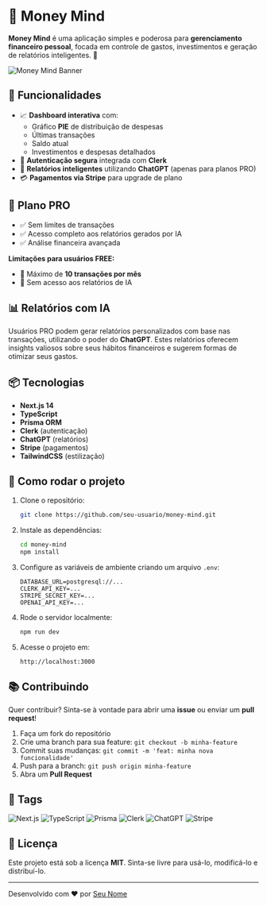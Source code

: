 # 💸 Money Mind

**Money Mind** é uma aplicação simples e poderosa para **gerenciamento financeiro pessoal**, focada em controle de gastos, investimentos e geração de relatórios inteligentes. 🚀

![Money Mind Banner](https://via.placeholder.com/1200x400.png?text=Money+Mind)

## 🧩 Funcionalidades

- 📈 **Dashboard interativa** com:
  - Gráfico **PIE** de distribuição de despesas
  - Últimas transações
  - Saldo atual
  - Investimentos e despesas detalhados
- 🔐 **Autenticação segura** integrada com **Clerk**
- 🤖 **Relatórios inteligentes** utilizando **ChatGPT** (apenas para planos PRO)
- 💳 **Pagamentos via Stripe** para upgrade de plano

## 🚀 Plano PRO

- ✅ Sem limites de transações
- ✅ Acesso completo aos relatórios gerados por IA
- ✅ Análise financeira avançada

**Limitações para usuários FREE:**

- 🚫 Máximo de **10 transações por mês**
- 🚫 Sem acesso aos relatórios de IA

## 📊 Relatórios com IA

Usuários PRO podem gerar relatórios personalizados com base nas transações, utilizando o poder do **ChatGPT**. Estes relatórios oferecem insights valiosos sobre seus hábitos financeiros e sugerem formas de otimizar seus gastos.

## 📦 Tecnologias

- **Next.js 14**
- **TypeScript**
- **Prisma ORM**
- **Clerk** (autenticação)
- **ChatGPT** (relatórios)
- **Stripe** (pagamentos)
- **TailwindCSS** (estilização)

## 🔧 Como rodar o projeto

1. Clone o repositório:

   ```bash
   git clone https://github.com/seu-usuario/money-mind.git
   ```

2. Instale as dependências:

   ```bash
   cd money-mind
   npm install
   ```

3. Configure as variáveis de ambiente criando um arquivo `.env`:

   ```plaintext
   DATABASE_URL=postgresql://...
   CLERK_API_KEY=...
   STRIPE_SECRET_KEY=...
   OPENAI_API_KEY=...
   ```

4. Rode o servidor localmente:

   ```bash
   npm run dev
   ```

5. Acesse o projeto em:
   ```
   http://localhost:3000
   ```

## 📚 Contribuindo

Quer contribuir? Sinta-se à vontade para abrir uma **issue** ou enviar um **pull request**!

1. Faça um fork do repositório
2. Crie uma branch para sua feature: `git checkout -b minha-feature`
3. Commit suas mudanças: `git commit -m 'feat: minha nova funcionalidade'`
4. Push para a branch: `git push origin minha-feature`
5. Abra um **Pull Request**

## 📄 Tags

![Next.js](https://img.shields.io/badge/Next.js-14-blue)
![TypeScript](https://img.shields.io/badge/TypeScript-4.5-blue)
![Prisma](https://img.shields.io/badge/Prisma-ORM-blue)
![Clerk](https://img.shields.io/badge/Clerk-Auth-green)
![ChatGPT](https://img.shields.io/badge/ChatGPT-AI-orange)
![Stripe](https://img.shields.io/badge/Stripe-Payments-purple)

## 📝 Licença

Este projeto está sob a licença **MIT**. Sinta-se livre para usá-lo, modificá-lo e distribuí-lo.

---

Desenvolvido com ❤️ por [Seu Nome](https://github.com/seu-usuario)
